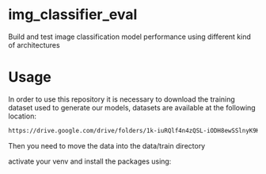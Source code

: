 # img_classifier_eval
Build and test  image classification model performance using different kind of architectures

# Usage
In order to use this repository it is necessary to download the training dataset used to generate our models, datasets are available at the following location:

```txt
https://drive.google.com/drive/folders/1k-iuRQlf4n4zQSL-iODH8ewSSlnyK9K5?usp=sharing
```


Then you need to move the data into the data/train directory

activate your venv and install the packages using:

